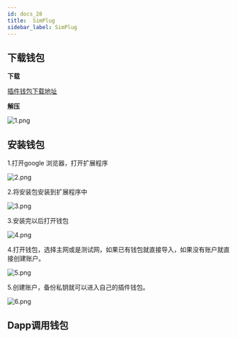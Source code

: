 ```yaml
---
id: docs_28
title:  SimPlug
sidebar_label: SimPlug
---
```

## 下载钱包

**下载**

[插件钱包下载地址](https://wallet.simplechain.com/SimPluG-V1.0.0.zip)

**解压**

![1.png](https://i.loli.net/2020/05/22/AwoW8bx14XLiaG6.png)

## 安装钱包

1.打开google 浏览器，打开扩展程序

![2.png](https://i.loli.net/2020/05/22/PIyhRv5gmNYjkbt.png)

2.将安装包安装到扩展程序中

![3.png](https://i.loli.net/2020/05/22/8yDVqKY4CnTQ17h.png)

3.安装完以后打开钱包

![4.png](https://i.loli.net/2020/05/22/XitTxs2q4Y8jgRN.png)

4.打开钱包，选择主网或是测试网，如果已有钱包就直接导入，如果没有账户就直接创建账户。

![5.png](https://i.loli.net/2020/05/22/2HeTk8tlCLifVAD.png)

5.创建账户，备份私钥就可以进入自己的插件钱包。

![6.png](https://i.loli.net/2020/05/22/Rdfl56UkZq2x1gu.png)

## Dapp调用钱包
